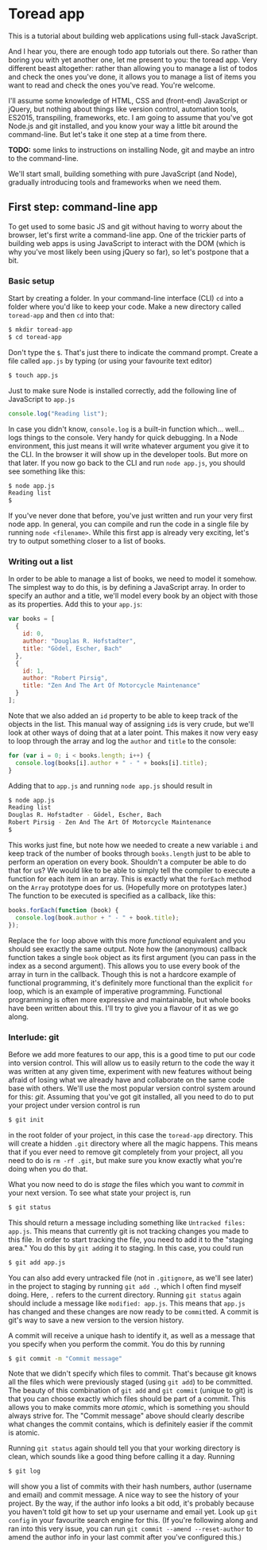 # Toread app

This is a tutorial about building web applications using full-stack JavaScript.

And I hear you, there are enough todo app tutorials out there. So rather than boring you with yet another one, let me present to you: the toread app. Very different beast altogether: rather than allowing you to manage a list of todos and check the ones you've done, it allows you to manage a list of items you want to read and check the ones you've read. You're welcome.

I'll assume some knowledge of HTML, CSS and (front-end) JavaScript or jQuery, but nothing about things like version control, automation tools, ES2015, transpiling, frameworks, etc. I am going to assume that you've got Node.js and git installed, and you know your way a little bit around the command-line. But let's take it one step at a time from there.

**TODO:** some links to instructions on installing Node, git and maybe an intro to the command-line.

We'll start small, building something with pure JavaScript (and Node), gradually introducing tools and frameworks when we need them.

## First step: command-line app

To get used to some basic JS and git without having to worry about the browser, let's first write a command-line app. One of the trickier parts of building web apps is using JavaScript to interact with the DOM (which is why you've most likely been using jQuery so far), so let's postpone that a bit.

### Basic setup

Start by creating a folder. In your command-line interface (CLI) `cd` into a folder where you'd like to keep your code. Make a new directory called `toread-app` and then `cd` into that:

```bash
$ mkdir toread-app
$ cd toread-app
```

Don't type the `$`. That's just there to indicate the command prompt. Create a file called `app.js` by typing (or using your favourite text editor)

```bash
$ touch app.js
```

Just to make sure Node is installed correctly, add the following line of JavaScript to `app.js`

```javascript
console.log("Reading list");
```

In case you didn't know, `console.log` is a built-in function which... well... logs things to the console. Very handy for quick debugging. In a Node environment, this just means it will write whatever argument you give it to the CLI. In the browser it will show up in the developer tools. But more on that later. If you now go back to the CLI and run `node app.js`, you should see something like this:

```bash
$ node app.js
Reading list
$
```

If you've never done that before, you've just written and run your very first node app. In general, you can compile and run the code in a single file by running `node <filename>`. While this first app is already very exciting, let's try to output something closer to a list of books.

### Writing out a list

In order to be able to manage a list of books, we need to model it somehow. The simplest way to do this, is by defining a JavaScript array. In order to specify an author and a title, we'll model every book by an object with those as its properties. Add this to your `app.js`:

```javascript
var books = [
  {
    id: 0,
    author: "Douglas R. Hofstadter",
    title: "Gödel, Escher, Bach"
  },
  {
    id: 1,
    author: "Robert Pirsig",
    title: "Zen And The Art Of Motorcycle Maintenance"
  }
];
```

Note that we also added an `id` property to be able to keep track of the objects in the list. This manual way of assigning `id`s is very crude, but we'll look at other ways of doing that at a later point. This makes it now very easy to loop through the array and log the `author` and `title` to the console:

```javascript
for (var i = 0; i < books.length; i++) {
  console.log(books[i].author + " - " + books[i].title);
}
```

Adding that to `app.js` and running `node app.js` should result in

```bash
$ node app.js
Reading list
Douglas R. Hofstadter - Gödel, Escher, Bach
Robert Pirsig - Zen And The Art Of Motorcycle Maintenance
$
```

This works just fine, but note how we needed to create a new variable `i` and keep track of the number of books through `books.length` just to be able to perform an operation on every book. Shouldn't a computer be able to do that for us? We would like to be able to simply tell the compiler to execute a function for each item in an array. This is exactly what the `forEach` method on the `Array` prototype does for us. (Hopefully more on prototypes later.) The function to be executed is specified as a callback, like this:

```javascript
books.forEach(function (book) {
  console.log(book.author + " - " + book.title);
});
```

Replace the `for` loop above with this more _functional_ equivalent and you should see exactly the same output. Note how the (anonymous) callback function takes a single `book` object as its first argument (you can pass in the index as a second argument). This allows you to use every book of the array in turn in the callback. Though this is not a hardcore example of functional programming, it's definitely more functional than the explicit `for` loop, which is an example of imperative programming. Functional programming is often more expressive and maintainable, but whole books have been written about this. I'll try to give you a flavour of it as we go along.

### Interlude: git

Before we add more features to our app, this is a good time to put our code into version control. This will allow us to easily return to the code the way it was written at any given time, experiment with new features without being afraid of losing what we already have and collaborate on the same code base with others. We'll use the most popular version control system around for this: _git_. Assuming that you've got git installed, all you need to do to put your project under version control is run

```bash
$ git init
```

in the root folder of your project, in this case the `toread-app` directory. This will create a hidden `.git` directory where all the magic happens. This means that if you ever need to remove git completely from your project, all you need to do is `rm -rf .git`, but make sure you know exactly what you're doing when you do that.

What you now need to do is _stage_ the files which you want to _commit_ in your next version. To see what state your project is, run

```bash
$ git status
```

This should return a message including something like `Untracked files: app.js`. This means that currently git is not tracking changes you made to this file. In order to start tracking the file, you need to add it to the "staging area." You do this by `git add`ing it to staging. In this case, you could run

```bash
$ git add app.js
```

You can also add every untracked file (not in `.gitignore`, as we'll see later) in the project to staging by running `git add .`, which I often find myself doing. Here, `.` refers to the current directory. Running `git status` again should include a message like `modified: app.js`. This means that `app.js` has changed and these changes are now ready to be `commit`ted. A commit is git's way to save a new version to the version history.

A commit will receive a unique hash to identify it, as well as a message that you specify when you perform the commit. You do this by running

```bash
$ git commit -m "Commit message"
```

Note that we didn't specify which files to commit. That's because git knows all the files which were previously staged (using `git add`) to be committed. The beauty of this combination of `git add` and `git commit` (unique to git) is that you can choose exactly which files should be part of a commit. This allows you to make commits more _atomic_, which is something you should always strive for. The "Commit message" above should clearly describe what changes the commit contains, which is definitely easier if the commit is atomic.

Running `git status` again should tell you that your working directory is clean, which sounds like a good thing before calling it a day. Running

```bash
$ git log
```

will show you a list of commits with their hash numbers, author (username and email) and commit message. A nice way to see the history of your project. By the way, if the author info looks a bit odd, it's probably because you haven't told git how to set up your username and email yet. Look up `git config` in your favourite search engine for this. (If you're following along and ran into this very issue, you can run `git commit --amend --reset-author` to amend the author info in your last commit after you've configured this.)
